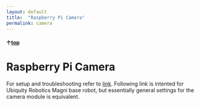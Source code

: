 ```yaml
---
layout: default
title:  "Raspberry Pi Camera"
permalink: camera
---
```


#### &uarr;[top](https://ubiquityrobotics.github.io/breadcrumb_learn/)

# Raspberry Pi Camera

For setup and troubleshooting refer to [link](https://learn.ubiquityrobotics.com/camera_sensors).
Following link is intented for Ubiquity Robotics Magni base robot, but essentially general settings for the camera module is equivalent.

